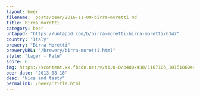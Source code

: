 ```yaml
---
layout: beer
filename: _posts/beer/2016-11-09-birra-moretti.md
title: Birra moretti
category: beer
untappd: "https://untappd.com/b/birra-moretti-birra-moretti/6347"
country: "Italy"
brewery: "Birra Moretti"
breweryURL: "/brewery/birra-moretti.html"
style: "Lager - Pale"
score: 6
img: https://scontent.xx.fbcdn.net/v/t1.0-0/p480x480/1187105_10151860442623745_1479905492_n.jpg?oh=feda6141d3ba50daabecd21dc02b6f33&oe=5B39AADB
beer-date: "2013-08-18"
desc: "Nice and tasty"
permalink: /beer/:title.html
---
```

